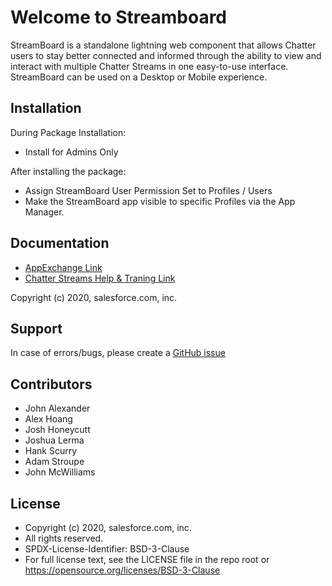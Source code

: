 # Welcome to Streamboard

StreamBoard is a standalone lightning web component that allows Chatter users to stay better connected and informed through the ability to view and interact with multiple Chatter Streams in one easy-to-use interface. StreamBoard can be used on a Desktop or Mobile experience. 

## Installation

During Package Installation:

* Install for Admins Only

After installing the package:

* Assign StreamBoard User Permission Set to Profiles / Users
* Make the StreamBoard app visible to specific Profiles via the App Manager.

## Documentation

* [AppExchange Link](https://appexchange.salesforce.com/appxListingDetail?listingId=a0N3A00000FN7f7UAD)
* [Chatter Streams Help & Traning Link](https://help.salesforce.com/articleView?id=collab_chatter_streams_create.htm&type=5)


Copyright (c) 2020, salesforce.com, inc.

## Support

In case of errors/bugs, please create a [GitHub issue](https://github.com/SalesforceLabs/StreamBoard/issues)

## Contributors

* John Alexander
* Alex Hoang
* Josh Honeycutt
* Joshua Lerma
* Hank Scurry
* Adam Stroupe
* John McWilliams

## License

* Copyright (c) 2020, salesforce.com, inc.
* All rights reserved.
* SPDX-License-Identifier: BSD-3-Clause
* For full license text, see the LICENSE file in the repo root or https://opensource.org/licenses/BSD-3-Clause


